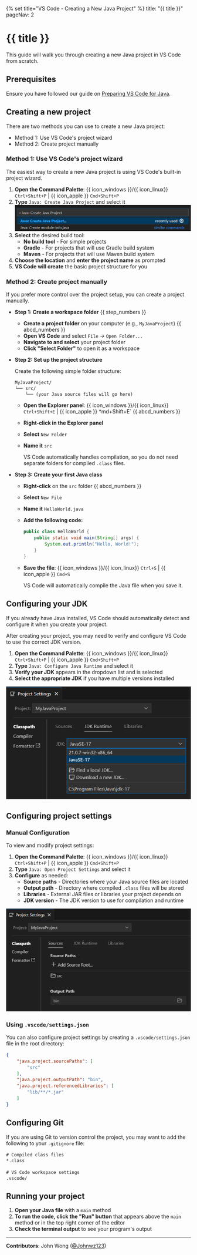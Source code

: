 {% set title="VS Code - Creating a New Java Project" %}
<frontmatter>
  title: "{{ title }}"
  pageNav: 2
</frontmatter>

<include src="vscode.md#wip-warning" />

# {{ title }}

This guide will walk you through creating a new Java project in VS Code from scratch.

## Prerequisites

<div id="vsc-java-prereq">

Ensure you have followed our guide on [Preparing VS Code for Java](vscPreparingForJava.html).
</div>

## Creating a new project

There are two methods you can use to create a new Java project:

* Method 1: Use VS Code's project wizard
* Method 2: Create project manually

### Method 1: Use VS Code's project wizard

The easiest way to create a new Java project is using VS Code's built-in project wizard.

1. **Open the Command Palette**: {{ icon_windows }}/{{ icon_linux}} `Ctrl+Shift+P` | {{ icon_apple }} `Cmd+Shift+P`
2. **Type** `Java: Create Java Project` and select it
![VS Code Command Palette "Java: Create Java Project"](images/vscodeNewJavaProject/VSCodeCommandPaletteJavaCreateJavaProject.png)
3. **Select** the desired build tool:
   * **No build tool** - For simple projects
   * **Gradle** - For projects that will use Gradle build system
   * **Maven** - For projects that will use Maven build system
4. **Choose the location** and **enter the project name** as prompted
5. **VS Code will create** the basic project structure for you

### Method 2: Create project manually

If you prefer more control over the project setup, you can create a project manually.

* ****Step 1: Create a workspace folder**** {{ step_numbers }}
  * **Create a project folder** on your computer (e.g., `MyJavaProject`) {{ abcd_numbers }}
  * **Open VS Code** and select `File` → `Open Folder...`
  * **Navigate to and select** your project folder
  * **Click "Select Folder"** to open it as a workspace
  <p/>

* ****Step 2: Set up the project structure****

  Create the following simple folder structure:

  ```text
  MyJavaProject/
  └── src/
      └── (your Java source files will go here)
  ```

  * **Open the Explorer panel**: {{ icon_windows }}/{{ icon_linux}} `Ctrl+Shift+E` | {{ icon_apple }}   *md+Shift+E` {{ abcd_numbers }}
  * **Right-click in the Explorer panel**
  * **Select** `New Folder`
  * **Name it** `src`

    <box type="info" seamless>

    VS Code automatically handles compilation, so you do not need separate folders for compiled `.class`     files.
    </box>

* ****Step 3: Create your first Java class****

  * **Right-click** on the `src` folder {{ abcd_numbers }}
  * **Select** `New File`
  * **Name it** `HelloWorld.java`
  * **Add the following code:**

    ```java
    public class HelloWorld {
        public static void main(String[] args) {
            System.out.println("Hello, World!");
        }
    }
    ```

  *  **Save the file**: {{ icon_windows }}/{{ icon_linux}} `Ctrl+S` | {{ icon_apple }} `Cmd+S`
     <box type="info" seamless>

     VS Code will automatically compile the Java file when you save it.
     </box>

## Configuring your JDK

<box type="tip" seamless>

If you already have Java installed, VS Code should automatically detect and configure it when you create your project.
</box>

After creating your project, you may need to verify and configure VS Code to use the correct JDK version.

1. **Open the Command Palette**: {{ icon_windows }}/{{ icon_linux}} `Ctrl+Shift+P` | {{ icon_apple }} `Cmd+Shift+P`
2. **Type** `Java: Configure Java Runtime` and select it
3. **Verify your JDK** appears in the dropdown list and is selected
4. **Select the appropriate JDK** if you have multiple versions installed

![VS Code Java: Configure Java Runtime](images/vscodeNewJavaProject/VSCodeJavaConfigureJavaRuntime.png)

## Configuring project settings

### Manual Configuration

To view and modify project settings:

1. **Open the Command Palette**: {{ icon_windows }}/{{ icon_linux}} `Ctrl+Shift+P` | {{ icon_apple }} `Cmd+Shift+P`
2. **Type** `Java: Open Project Settings` and select it
3. **Configure** as needed:
   * **Source paths** - Directories where your Java source files are located
   * **Output path** - Directory where compiled `.class` files will be stored
   * **Libraries** - External JAR files or libraries your project depends on
   * **JDK version** - The JDK version to use for compilation and runtime

![VS Code Java Project Settings](images/vscodeNewJavaProject/VSCodeJavaProjectSettings.png)

### Using `.vscode/settings.json`

You can also configure project settings by creating a `.vscode/settings.json` file in the root directory:

```json
{
    "java.project.sourcePaths": [
        "src"
    ],
    "java.project.outputPath": "bin",
    "java.project.referencedLibraries": [
        "lib/**/*.jar"
    ]
}
```
## Configuring Git

If you are using Git to version control the project, you may want to add the following to your `.gitignore` file:

```gitignore
# Compiled class files
*.class

# VS Code workspace settings
.vscode/
```
## Running your project

1. **Open your Java file** with a `main` method
2. **To run the code, click the "Run" button** that appears above the `main` method or in the top right corner of the editor
4. **Check the terminal output** to see your program's output

---

**Contributors**: John Wong ([@Johnwz123](https://github.com/Johnwz123))
